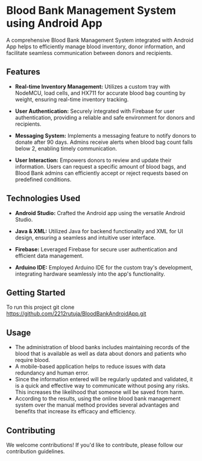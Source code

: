 # Blood Bank Management System using Android App

A comprehensive Blood Bank Management System integrated with Android App helps to efficiently manage blood inventory, donor information, and facilitate seamless communication between donors and recipients.

## Features

- **Real-time Inventory Management:** Utilizes a custom tray with NodeMCU, load cells, and HX711 for accurate blood bag counting by weight, ensuring real-time inventory tracking.

- **User Authentication:** Securely integrated with Firebase for user authentication, providing a reliable and safe environment for donors and recipients.

- **Messaging System:** Implements a messaging feature to notify donors to donate after 90 days. Admins receive alerts when blood bag count falls below 2, enabling timely communication.

- **User Interaction:** Empowers donors to review and update their information. Users can request a specific amount of blood bags, and Blood Bank admins can efficiently accept or reject requests based on predefined conditions.

## Technologies Used

- **Android Studio:** Crafted the Android app using the versatile Android Studio.
  
- **Java & XML:** Utilized Java for backend functionality and XML for UI design, ensuring a seamless and intuitive user interface.

- **Firebase:** Leveraged Firebase for secure user authentication and efficient data management.

- **Arduino IDE:** Employed Arduino IDE for the custom tray's development, integrating hardware seamlessly into the app's functionality.



## Getting Started

To run this project 
git clone https://github.com/2212rutuja/BloodBankAndroidApp.git

## Usage
- The administration of blood banks includes maintaining records of the blood that is available as well as data about donors and patients who require blood.
- A mobile-based application helps to reduce issues with data redundancy and human error.
- Since the information entered will be regularly updated and validated, it is a quick and effective way to communicate without posing any risks. This increases the likelihood that someone will be saved from harm.
- According to the results, using the online blood bank management system over the manual method provides several advantages and benefits that increase its efficacy and efficiency.


## Contributing
We welcome contributions! If you'd like to contribute, please follow our contribution guidelines.


